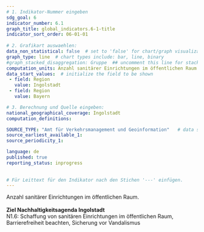 ```yaml
---
# 1. Indikator-Nummer eingeben 
sdg_goal: 6 
indicator_number: 6.1
graph_title: global_indicators.6-1-title
indicator_sort_order: 06-01-01
 
# 2. Grafikart auswaehlen: 
data_non_statistical: false  # set to 'false' for chart/graph visualization 
graph_type: line  # chart types include: bar, line, binary 
#graph_stacked_disaggregation: Gruppe  ## uncomment this line for stacked bars. eplace 'Geschlecht' with the field of aggregation. 
computation_units: Anzahl sanitärer Einrichtungen im öffentlichen Raum  
data_start_values:  # initialize the field to be shown  
 - field: Region 
   value: Ingolstadt 
 - field: Region 
   value: Bayern 

# 3. Berechnung und Quelle eingeben: 
national_geographical_coverage: Ingolstadt 
computation_definitions: 

SOURCE_TYPE: "Amt für Verkehrsmanagement und Geoinformation"   # data source  
source_earliest_available_1: 
source_periodicity_1: 

language: de   
published: true 
reporting_status: inprogress
 
 
# Für Leittext für den Indikator nach den Stichen '---' einfügen. 
---
```

Anzahl sanitärer Einrichtungen im öffentlichen Raum.<br>
<br>
<b>Ziel Nachhaltigkeitsagenda Ingolstadt</b><br>
N1.6: Schaffung von sanitären Einrichtungen im öffentlichen Raum, Barrierefreiheit beachten, Sicherung vor Vandalismus
